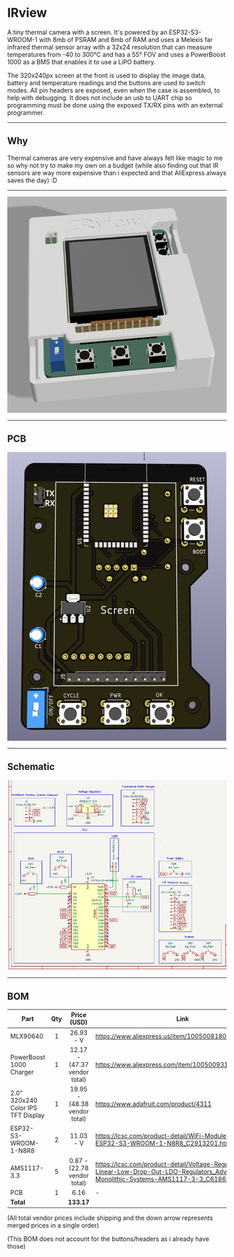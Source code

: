 # IRview

A tiny thermal camera with a screen. It's powered by an  ESP32-S3-WROOM-1 with 8mb of PSRAM and 8mb of RAM and uses a Melexis far infrared thermal sensor array with a 32x24 resolution that can measure temperatures from -40 to 300°C and has a 55° FOV and uses a PowerBoost 1000 as a BMS that enables it to use a LiPO battery.

The 320x240px screen at the front is used to display the image data, battery and temperature readings and the buttons are used to switch modes. All pin headers are exposed, even when the case is assembled, to help with debugging. It does not include an usb to UART chip so programming must be done using the exposed TX/RX pins with an external programmer.

---

## Why

Thermal cameras are very expensive and have always felt like magic to me so why not try to make my own on a budget (while also finding out that IR sensors are way more expensive than i expected and that AliExpress always saves the day) :D

---

![Final Render](images/image-9.png)

---

## PCB

![PCB](images/image-10.png)

---

## Schematic

![Schematic](images/image-12.png)

---

## BOM

| Part      | Qty | Price (USD) | Link |
| --------- | :-: | :---------: | ---- |
|  MLX90640 |  1  | 26.93 - V | https://www.aliexpress.us/item/1005008180135795.html |
| PowerBoost 1000 Charger |  1  | 12.17 - (47.37 vendor total) | https://www.aliexpress.com/item/1005009316907106.html |
| 2.0" 320x240 Color IPS TFT Display |  1  | 19.95 - (48.38 vendor total) | https://www.adafruit.com/product/4311 |
| ESP32-S3-WROOM-1-N8R8 |  2  | 11.03 - V | https://lcsc.com/product-detail/WiFi-Modules_ESPRESSIF-ESP32-S3-WROOM-1-N8R8_C2913201.html |
| AMS1117-3.3 |  5  | 0.87 - (22.78 vendor total) | https://lcsc.com/product-detail/Voltage-Regulators-Linear-Low-Drop-Out-LDO-Regulators_Advanced-Monolithic-Systems-AMS1117-3-3_C6186.html |
| PCB |  1  | 6.16 | - |
| **Total** |     |  **133.17** |      |

(All total vendor prices include shipping and the down arrow represents merged prices in a single order)

(This BOM does not account for the buttons/headers as i already have those)
